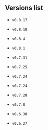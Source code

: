 ## Versions list
- `v0.8.17`
- `v0.8.10`
- `v0.8.4`
- `v0.8.1`
- `v0.7.31`
- `v0.7.25`
- `v0.7.24`
- `v0.7.24`
- `v0.7.20`

- `v0.7.8`
- `v0.6.30`

- `v0.6.27`









